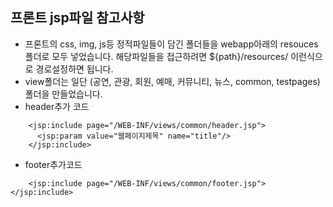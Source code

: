 ## 프론트 jsp파일 참고사항

- 프론트의 css, img, js등 정적파일들이 담긴 폴더들을  webapp아래의 resouces폴더로 모두 넣었습니다. 
  해당파일들을 접근하려면 ${path}/resources/ 이런식으로 경로설정하면 됩니다.
- view폴더는 일단 (공연, 관광, 회원, 예매, 커뮤니티, 뉴스, common, testpages) 폴더을 만들었습니다.
- header추가 코드
```
    <jsp:include page="/WEB-INF/views/common/header.jsp">
      <jsp:param value="웹페이지제목" name="title"/>
    </jsp:include>
```
- footer추가코드
```
    <jsp:include page="/WEB-INF/views/common/footer.jsp"></jsp:include>
```

